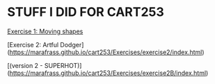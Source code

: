 # STUFF I DID FOR CART253


[Exercise 1: Moving shapes](https://marafrass.github.io/cart253/Exercises/exercise1/index.html)


[Exercise 2: Artful Dodger]
(https://marafrass.github.io/cart253/Exercises/exercise2/index.html)

[(version 2 - SUPERHOT)]
(https://marafrass.github.io/cart253/Exercises/exercise2B/index.html)
